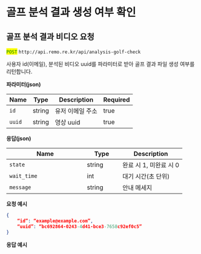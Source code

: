 # 골프 분석 결과 생성 여부 확인

## 골프 분석 결과 비디오 요청

<mark style="color:green;">`POST`</mark> `http://api.remo.re.kr/api/analysis-golf-check`

사용자 id(이메일), 분석된 비디오 uuid를 파라미터로 받아 골프 결과 파일 생성 여부를 리턴합니다.

**파라미터(json)**

<table><thead><tr><th>Name</th><th>Type</th><th>Description</th><th data-type="checkbox">Required</th></tr></thead><tbody><tr><td><code>id</code></td><td>string</td><td>유저 이메일 주소</td><td>true</td></tr><tr><td><code>uuid</code></td><td>string</td><td>영상 uuid</td><td>true</td></tr></tbody></table>

**응답(json)**

<table><thead><tr><th width="189">Name</th><th width="78">Type</th><th>Description</th></tr></thead><tbody><tr><td><code>state</code></td><td>string</td><td>완료 시 1, 미완료 시 0</td></tr><tr><td><code>wait_time</code></td><td>int</td><td>대기 시간(초 단위)</td></tr><tr><td><code>message</code></td><td>string</td><td>안내 메세지</td></tr></tbody></table>

**요청 예시**

```json
{
    “id”: “example@example.com”,
    “uuid”: “bc692864-0243-4d41-bce3-7658c92ef0c5”
}
```

**응답 예시**
